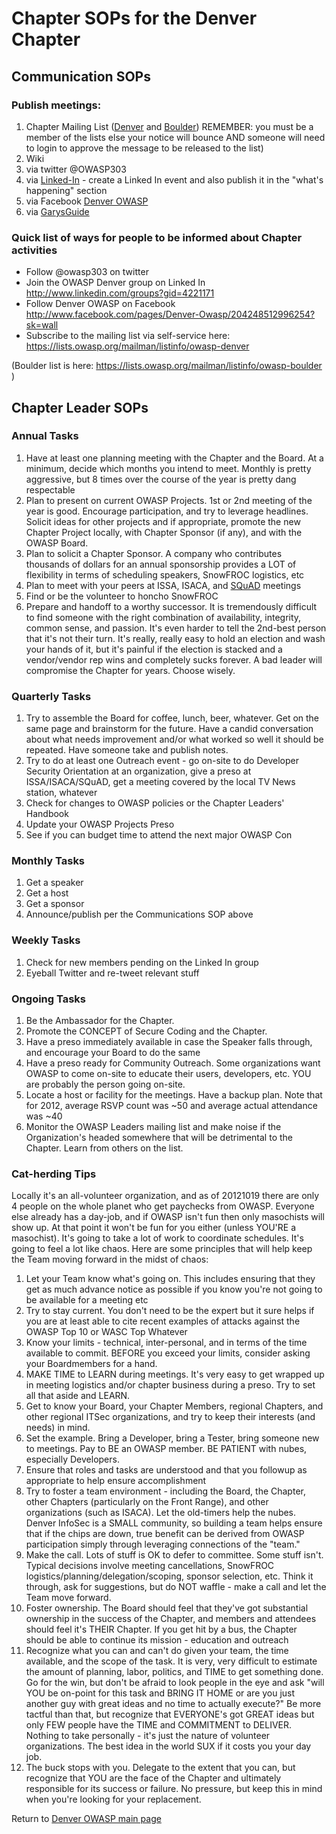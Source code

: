 # Chapter SOPs for the Denver Chapter

## **Communication SOPs**

### Publish meetings:

1.  Chapter Mailing List ([Denver](mailto:owasp-denver@lists.owasp.org)
    and [Boulder](mailto:owasp-boulder@lists.owasp.org)) REMEMBER: you
    must be a member of the lists else your notice will bounce AND
    someone will need to login to approve the message to be released to
    the list)
2.  Wiki
3.  via twitter @OWASP303
4.  via [Linked-In](http://www.linkedin.com/groups?home=&gid=4221171) -
    create a Linked In event and also publish it in the "what's
    happening" section
5.  via Facebook [Denver
    OWASP](http://www.facebook.com/pages/Denver-Owasp/204248512996254?sk=wall)
6.  via [GarysGuide](http://www.garysguide.com/events?region=denver)

### Quick list of ways for people to be informed about Chapter activities

  - Follow @owasp303 on twitter
  - Join the OWASP Denver group on Linked In
    <http://www.linkedin.com/groups?gid=4221171>
  - Follow Denver OWASP on Facebook
    <http://www.facebook.com/pages/Denver-Owasp/204248512996254?sk=wall>
  - Subscribe to the mailing list via self-service here:
    <https://lists.owasp.org/mailman/listinfo/owasp-denver>

(Boulder list is here:
<https://lists.owasp.org/mailman/listinfo/owasp-boulder> )

## **Chapter Leader SOPs**

### Annual Tasks

1.  Have at least one planning meeting with the Chapter and the Board.
    At a minimum, decide which months you intend to meet. Monthly is
    pretty aggressive, but 8 times over the course of the year is pretty
    dang respectable
2.  Plan to present on current OWASP Projects. 1st or 2nd meeting of the
    year is good. Encourage participation, and try to leverage
    headlines. Solicit ideas for other projects and if appropriate,
    promote the new Chapter Project locally, with Chapter Sponsor (if
    any), and with the OWASP Board.
3.  Plan to solicit a Chapter Sponsor. A company who contributes
    thousands of dollars for an annual sponsorship provides a LOT of
    flexibility in terms of scheduling speakers, SnowFROC logistics, etc
4.  Plan to meet with your peers at ISSA, ISACA, and
    [SQuAD](http://www.squadco.com) meetings
5.  Find or be the volunteer to honcho SnowFROC
6.  Prepare and handoff to a worthy successor. It is tremendously
    difficult to find someone with the right combination of
    availability, integrity, common sense, and passion. It's even harder
    to tell the 2nd-best person that it's not their turn. It's really,
    really easy to hold an election and wash your hands of it, but it's
    painful if the election is stacked and a vendor/vendor rep wins and
    completely sucks forever. A bad leader will compromise the Chapter
    for years. Choose wisely.

### Quarterly Tasks

1.  Try to assemble the Board for coffee, lunch, beer, whatever. Get on
    the same page and brainstorm for the future. Have a candid
    conversation about what needs improvement and/or what worked so well
    it should be repeated. Have someone take and publish notes.
2.  Try to do at least one Outreach event - go on-site to do Developer
    Security Orientation at an organization, give a preso at
    ISSA/ISACA/SQuAD, get a meeting covered by the local TV News
    station, whatever
3.  Check for changes to OWASP policies or the Chapter Leaders' Handbook
4.  Update your OWASP Projects Preso
5.  See if you can budget time to attend the next major OWASP Con

### Monthly Tasks

1.  Get a speaker
2.  Get a host
3.  Get a sponsor
4.  Announce/publish per the Communications SOP above

### Weekly Tasks

1.  Check for new members pending on the Linked In group
2.  Eyeball Twitter and re-tweet relevant stuff

### Ongoing Tasks

1.  Be the Ambassador for the Chapter.
2.  Promote the CONCEPT of Secure Coding and the Chapter.
3.  Have a preso immediately available in case the Speaker falls
    through, and encourage your Board to do the same
4.  Have a preso ready for Community Outreach. Some organizations want
    OWASP to come on-site to educate their users, developers, etc. YOU
    are probably the person going on-site.
5.  Locate a host or facility for the meetings. Have a backup plan. Note
    that for 2012, average RSVP count was \~50 and average actual
    attendance was \~40
6.  Monitor the OWASP Leaders mailing list and make noise if the
    Organization's headed somewhere that will be detrimental to the
    Chapter. Learn from others on the list.

### Cat-herding Tips

Locally it's an all-volunteer organization, and as of 20121019 there are
only 4 people on the whole planet who get paychecks from OWASP. Everyone
else already has a day-job, and if OWASP isn't fun then only masochists
will show up. At that point it won't be fun for you either (unless
YOU'RE a masochist). It's going to take a lot of work to coordinate
schedules. It's going to feel a lot like chaos. Here are some principles
that will help keep the Team moving forward in the midst of chaos:

1.  Let your Team know what's going on. This includes ensuring that they
    get as much advance notice as possible if you know you're not going
    to be available for a meeting etc
2.  Try to stay current. You don't need to be the expert but it sure
    helps if you are at least able to cite recent examples of attacks
    against the OWASP Top 10 or WASC Top Whatever
3.  Know your limits - technical, inter-personal, and in terms of the
    time available to commit. BEFORE you exceed your limits, consider
    asking your Boardmembers for a hand.
4.  MAKE TIME to LEARN during meetings. It's very easy to get wrapped up
    in meeting logistics and/or chapter business during a preso. Try to
    set all that aside and LEARN.
5.  Get to know your Board, your Chapter Members, regional Chapters, and
    other regional ITSec organizations, and try to keep their interests
    (and needs) in mind.
6.  Set the example. Bring a Developer, bring a Tester, bring someone
    new to meetings. Pay to BE an OWASP member. BE PATIENT with nubes,
    especially Developers.
7.  Ensure that roles and tasks are understood and that you followup as
    appropriate to help ensure accomplishment
8.  Try to foster a team environment - including the Board, the Chapter,
    other Chapters (particularly on the Front Range), and other
    organizations (such as ISACA). Let the old-timers help the nubes.
    Denver InfoSec is a SMALL community, so building a team helps ensure
    that if the chips are down, true benefit can be derived from OWASP
    participation simply through leveraging connections of the "team."
9.  Make the call. Lots of stuff is OK to defer to committee. Some stuff
    isn't. Typical decisions involve meeting cancellations, SnowFROC
    logistics/planning/delegation/scoping, sponsor selection, etc. Think
    it through, ask for suggestions, but do NOT waffle - make a call and
    let the Team move forward.
10. Foster ownership. The Board should feel that they've got substantial
    ownership in the success of the Chapter, and members and attendees
    should feel it's THEIR Chapter. If you get hit by a bus, the Chapter
    should be able to continue its mission - education and outreach
11. Recognize what you can and can't do given your team, the time
    available, and the scope of the task. It is very, very difficult to
    estimate the amount of planning, labor, politics, and TIME to get
    something done. Go for the win, but don't be afraid to look people
    in the eye and ask "will YOU be on-point for this task and BRING IT
    HOME or are you just another guy with great ideas and no time to
    actually execute?" Be more tactful than that, but recognize that
    EVERYONE's got GREAT ideas but only FEW people have the TIME and
    COMMITMENT to DELIVER. Nothing to take personally - it's just the
    nature of volunteer organizations. The best idea in the world SUX if
    it costs you your day job.
12. The buck stops with you. Delegate to the extent that you can, but
    recognize that YOU are the face of the Chapter and ultimately
    responsible for its success or failure. No pressure, but keep this
    in mind when you're looking for your replacement.

Return to [Denver OWASP main
page](https://www.owasp.org/index.php/Denver)